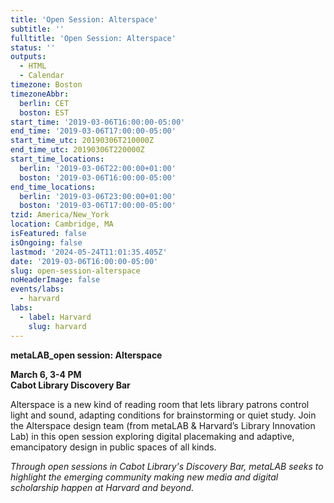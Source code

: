 ```yaml
---
title: 'Open Session: Alterspace'
subtitle: ''
fulltitle: 'Open Session: Alterspace'
status: ''
outputs:
  - HTML
  - Calendar
timezone: Boston
timezoneAbbr:
  berlin: CET
  boston: EST
start_time: '2019-03-06T16:00:00-05:00'
end_time: '2019-03-06T17:00:00-05:00'
start_time_utc: 20190306T210000Z
end_time_utc: 20190306T220000Z
start_time_locations:
  berlin: '2019-03-06T22:00:00+01:00'
  boston: '2019-03-06T16:00:00-05:00'
end_time_locations:
  berlin: '2019-03-06T23:00:00+01:00'
  boston: '2019-03-06T17:00:00-05:00'
tzid: America/New_York
location: Cambridge, MA
isFeatured: false
isOngoing: false
lastmod: '2024-05-24T11:01:35.405Z'
date: '2019-03-06T16:00:00-05:00'
slug: open-session-alterspace
noHeaderImage: false
events/labs:
  - harvard
labs:
  - label: Harvard
    slug: harvard
---
```

**metaLAB_open session: Alterspace**

**March 6, 3-4 PM<br />
Cabot Library Discovery Bar**

Alterspace is a new kind of reading room that lets library patrons control light and sound, adapting conditions for brainstorming or quiet study. Join the Alterspace design team (from metaLAB & Harvard’s Library Innovation Lab) in this open session exploring digital placemaking and adaptive, emancipatory design in public spaces of all kinds.

*Through open sessions in Cabot Library's Discovery Bar, metaLAB seeks to highlight the emerging community making new media and digital scholarship happen at Harvard and beyond.*